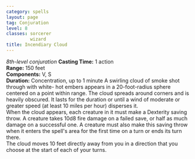 ```yaml
---
category: spells
layout: page
tag: Conjuration
level: 8
classes: sorcerer
         wizard
title: Incendiary Cloud 
---
```

_8th-level conjuration_ 
**Casting Time:** 1 action    
**Range:** 150 feet    
**Components:** V, S    
**Duration:** Concentration, up to 1 minute 
A swirling cloud of smoke shot through with white- hot embers appears in a 20-foot-radius sphere centered on a point within range. The cloud spreads around corners and is heavily obscured. It lasts for the duration or until a wind of moderate or greater speed (at least 10 miles per hour) disperses it.    
When the cloud appears, each creature in it must make a Dexterity saving throw. A creature takes 10d8 fire damage on a failed save, or half as much damage on a successful one. A creature must also make this saving throw when it enters the spell's area for the first time on a turn or ends its turn there.    
The cloud moves 10 feet directly away from you in a direction that you choose at the start of each of your turns. 

